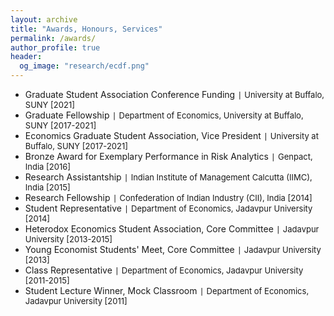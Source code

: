 ```yaml
---
layout: archive
title: "Awards, Honours, Services"
permalink: /awards/
author_profile: true
header:
  og_image: "research/ecdf.png"
---
```

- Graduate Student Association Conference Funding `|` <span style="font-size:13px;"> University at Buffalo, SUNY [2021]</span>
- Graduate Fellowship `|` <span style="font-size:13px;"> Department of Economics, University at Buffalo, SUNY [2017-2021]</span>
- Economics Graduate Student Association, Vice President `|` <span style="font-size:13px;">University at Buffalo, SUNY [2017-2021]</span>
- Bronze Award for Exemplary Performance in Risk Analytics `|` <span style="font-size:13px;">Genpact, India [2016]</span>
- Research Assistantship `|` <span style="font-size:13px;">Indian Institute of Management Calcutta (IIMC), India [2015]</span>
- Research Fellowship `|` <span style="font-size:13px;">Confederation of Indian Industry (CII), India [2014]</span>
- Student Representative `|` <span style="font-size:13px;">Department of Economics, Jadavpur University [2014]</span>
- Heterodox Economics Student Association, Core Committee `|` <span style="font-size:13px;">Jadavpur University [2013-2015]</span>
- Young Economist Students' Meet, Core Committee `|` <span style="font-size:13px;">Jadavpur University [2013]</span>
- Class Representative `|` <span style="font-size:13px;">Department of Economics, Jadavpur University [2011-2015]</span>
- Student Lecture Winner, Mock Classroom `|` <span style="font-size:13px;">Department of Economics, Jadavpur University [2011]</span>
